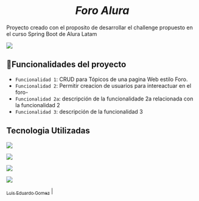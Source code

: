 <em><h1 align="center"> Foro Alura </h1></em>

<p>Proyecto creado con el proposito de desarrollar el challenge propuesto en el curso Spring Boot de Alura Latam</p>

<p align="left">
    <img src="https://img.shields.io/badge/STATUS-EN%20DESAROLLO-green">
</p>

## :hammer:Funcionalidades del proyecto

- `Funcionalidad 1`: CRUD para Tópicos de una pagina Web estilo Foro.  
- `Funcionalidad 2`: Permitir creacion de usuarios para intereactuar en el foro- 
- `Funcionalidad 2a`: descripción de la funcionalidade 2a relacionada con la funcionalidad 2
- `Funcionalidad 3`: descripción de la funcionalidad 3


## Tecnologia Utilizadas

<p align="left">
    <img src="https://img.shields.io/badge/Lenguaje-JAVA%2017-red">
</p>
<p align="left">
    <img src="https://img.shields.io/badge/Framework-SPRING BOOT-red">
</p>
<p align="left">
    <img src="https://img.shields.io/badge/Gestor de BBDD-MySQL-yellow">
</p>
<p align="left">
    <img src="https://img.shields.io/badge/IDE-Visual Studio Code-blue">
</p>

 [<img width=115><br><sub>Luis Eduardo Gomez</sub>](https://github.com/lgomeval) |